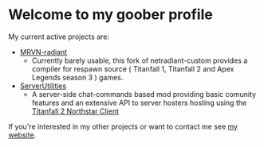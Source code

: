 <h1> Welcome to my goober profile</h1>

My current active projects are:
- [MRVN-radiant](https://github.com/MRVN-Radiant/MRVN-Radiant)
  - Currently barely usable, this fork of netradiant-custom provides a compiler for respawn source ( Titanfall 1, Titanfall 2 and Apex Legends season 3 ) games.
- [ServerUtilities](https://github.com/F1F7Y/ServerUtilities)
  - A server-side chat-commands based mod providing basic comunity features and an extensive API to server hosters hosting using the [Titanfall 2 Northstar Client](https://github.com/R2Northstar)


If you're interested in my other projects or want to contact me see [my website](https://fifty.sh).
